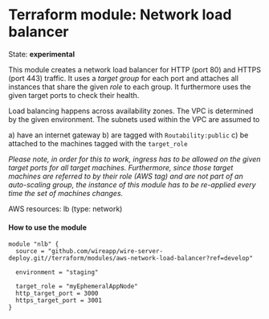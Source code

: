 Terraform module: Network load balancer
=======================================

State: __experimental__

This module creates a network load balancer for HTTP (port 80) and HTTPS (port 443) traffic.
It uses a *target group* for each port and attaches all instances that share the given *role*
to each group. It furthermore uses the given target ports to check their health.

Load balancing happens across availability zones. The VPC is determined by the given environment.
The subnets used within the VPC are assumed to

a) have an internet gateway
b) are tagged with `Routability:public`
c) be attached to the machines tagged with the `target_role`


*Please note, in order for this to work, ingress has to be allowed on the given target ports for all target machines.
Furthermore, since those target machines are referred to by their role (AWS tag) and are not part of an auto-scaling
group, the instance of this module has to be re-applied every time the set of machines changes.* 

AWS resources: lb (type: network)


#### How to use the module

```hcl
module "nlb" {
  source = "github.com/wireapp/wire-server-deploy.git//terraform/modules/aws-network-load-balancer?ref=develop"
  
  environment = "staging"

  target_role = "myEphemeralAppNode"
  http_target_port = 3000
  https_target_port = 3001
}
```
